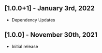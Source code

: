 ## [1.0.0+1] - January 3rd, 2022

* Dependency Updates


## [1.0.0] - November 30th, 2021

* Initial release
